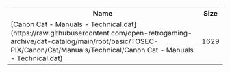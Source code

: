 <table>
<tr><th>Name</th><th>Size</th></tr>
<tr><td>
[Canon Cat - Manuals - Technical.dat](https://raw.githubusercontent.com/open-retrogaming-archive/dat-catalog/main/root/basic/TOSEC-PIX/Canon/Cat/Manuals/Technical/Canon Cat - Manuals - Technical.dat)
</td><td>1629</td></tr>
</table>
